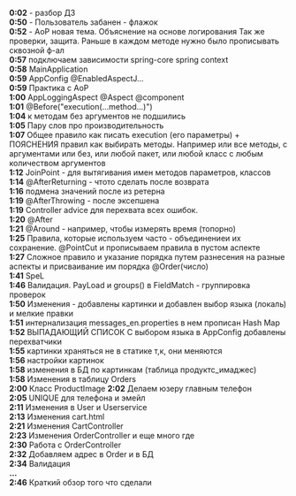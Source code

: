 **0:02** - разбор ДЗ  
**0:50** - Пользователь забанен - флажок  
**0:52** - AoP новая тема. Объяснение на основе логирования Так же проверки, защита. Раньше в каждом методе нужно было прописывать сквозной ф-ал  
**0:57** подключаем зависимости spring-core spring context  
**0:58** MainApplication  
**0:59** AppConfig @EnabledAspectJ...  
**0:59** Практика с AoP  
**1:00** AppLoggingAspect @Aspect @component  
**1:01** @Before("execution(...method...)")   
**1:04** к методам без аргументов не подшились  
**1:05** Пару слов про производительность   
**1:07** Общее правило как писать execution (его параметры) + ПОЯСНЕНИЯ правил как выбирать методы. Например или все методы, с аргументами или без, или любой пакет, или любой класс с любым количеством аргументов  
**1:12** JoinPoint - для вытягивания имен методов параметров, классов  
**1:14** @AfterReturning - чтото сделать после возврата  
**1:16** подмена значений после из ретерна  
**1:19** @AfterThrowing - после эксепшена  
**1:19** Controller advice для перехвата всех ошибок.  
**1:20** @After  
**1:21** @Around - например, чтобы измерять время (топорно)  
**1:25** Правила, которые используем часто - объединениеи их сохранение. @PointCut и прописываем правила в пустом аспекте   
**1:27** Сложное правило и указание порядка путем разнесения на разные аспекты и присваивание им порядка @Order(число)  
**1:41** SpeL  
**1:46** Валидация. PayLoad и groups() в FieldMatch - группировка проверок  
**1:50** Изменения - добавлены картинки и добавлен выбор языка (локаль) и мелкие правки  
**1:51** интернализация messages_en.properties в нем прописан Hash Map  
**1:52** ВЫПАДАЮЩИЙ СПИСОК С выбором языка в AppConfig добавлены перехватчики  
**1:55** картинки храняться не в статике т,к, они меняются  
**1:56** настройки картинок  
**1:58** изменения в БД по картинкам (таблица продуктс_имаджес)  
**1:58** Изменения в таблицу Orders  
**2:00** Класс ProductImage 
**2:02** Делаем юзеру главным телефон  
**2:05** UNIQUE для телефона и эмейл  
**2:11** Изменения в User и Userservice  
**2:13** Изменения cart.html  
**2:21** Изменения CartController  
**2:23** Изменения OrderController и еще много где  
**2:30** Работа с OrderController  
**2:32** Добавляем адрес в Order и в БД  
**2:34** Валидация  
**...**  
**2:46** Краткий обзор того что сделали  